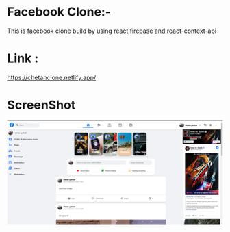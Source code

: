 # Facebook Clone:-
This is facebook clone build by using react,firebase and react-context-api
# Link :
https://chetanclone.netlify.app/


# ScreenShot
<img src="https://github.com/Chetandev16/facebook-clone/blob/master/facebook-ss.png?raw=true" alt="ss"><img/>
